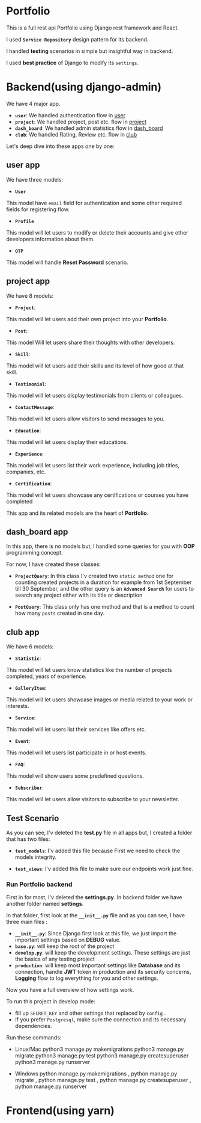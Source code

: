# Portfolio

This is a full rest api Portfolio using Django rest framework and React.

I used **`Service Repository`** design pattern for its backend.

I handled **testing** scenarios in simple but insightful way in backend.

I used **best practice** of Django to modify its `settings`.

# Backend(using django-admin)

We have 4 major app.

- **`user`**: We handled authentication flow in <a href="#user">user</a>
- **`project`**: We handled project, post etc. flow in <a href="#project">project</a>
- **`dash_board`**: We handled admin statistics flow in <a href="#dash_board">dash_board</a>
- **`club`**: We handled Rating, Review etc. flow in <a href="#club">club</a>

Let's deep dive into these apps one by one:

## user app

We have three models:

- **`User`**

This model have `email` field for authentication and some other required fields for registering flow.

- **`Profile`**

This model will let users to modify or delete their accounts and give other developers information about them.

- **`OTP`**

This model will handle **Reset Password** scenario.

## project app

We have 8 models:

- **`Project`**: 

 This model will let users add their own project into your **Portfolio**.

- **`Post`**: 

 This model Will let users share their thoughts with other developers.

- **`Skill`**: 

 This model will let users add their skills and its level of how good at that skill.

- **`Testimonial`**: 

 This model will let users display testimonials from clients or colleagues.

- **`ContactMessage`**: 

 This model will let users allow visitors to send messages to you.

- **`Education`**: 

 This model will let users display their educations.

- **`Experience`**: 

 This model will let users list their work experience, including job titles, companies, etc.

- **`Certification`**: 

 This model will let users showcase any certifications or courses you have completed

This app and its related models are the heart of **Portfolio**.

## dash_board app

In this app, there is no models but, I handled some queries for you with **OOP** programming concept.

For now, I have created these classes:

- **`ProjectQuery`**: In this class I'v created two `static method` one for counting created projects in a duration for example from 1st September till 30 September, and the other query is an **`Advanced Search`** for users to search any project either with its title or description

- **`PostQuery`**: This class only has one method and that is a method to count how many `posts` created in one day.

## club app

We have 6 models:

- **`Statistic`**: 

This model will let users know statistics like the number of projects completed, years of experience.

- **`GalleryItem`**: 

This model will let users showcase images or media related to your work or interests.

- **`Service`**: 

This model will let users list their services like offers etc.

- **`Event`**: 

This model will let users list participate in or host events.

- **`FAQ`**: 

This model will show users some predefined questions.

- **`Subscriber`**: 

This model will let users allow visitors to subscribe to your newsletter.

## Test Scenario

As you can see, I'v deleted the **test.py** file in all apps but, I created a folder that has two files:

- **`test_models`**: I'v added this file because First we need to check the models integrity. 

- **`test_views`**: I'v added this file to make sure our endpoints work just fine.

### Run Portfolio backend

First in for most, I'v deleted the **settings.py**. In backend folder we have another folder named **settings**.

In that folder, first look at the **`__init__.py`** file and as you can see, I have three main files :

- **`__init__.py`**: Since Django first look at this file, we just import the important settings based on **DEBUG** value.
- **`base.py`**: will keep the root of the project
- **`develop.py`**: will keep the development settings. These settings are just the basics of any testing project
- **`production`**: will keep most important settings like **Database** and its connection, handle **JWT** token in production and its security concerns, **Logging** flow to log everything for you and other settings.

Now you have a full overview of how settings work.

To run this project in develop mode: 
- fill up `SECRET_KEY` and other settings that replaced by `config` .
- If you prefer `Postgresql`, make sure the connection and its necessary dependencies.

Run these commands:
- Linux/Mac
        python3 manage.py makemigrations
        python3 manage.py migrate
        python3 manage.py test
        python3 manage.py createsuperuser
        python3 manage.py runserver

- Windows
        python manage.py makemigrations
,
        python manage.py migrate
,
        python manage.py test
, 
        python manage.py createsuperuser
,
        python manage.py runserver

# Frontend(using yarn)
